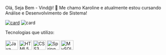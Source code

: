  Olá, Seja Bem - Vind@! 👋
 Me chamo Karoline e atualmente estou cursando Análise e Desenvolvimento de Sistema!


[![card](https://github-readme-stats.vercel.app/api?username=KarolineGoergen&theme=radical&show_icons=true)](https://github.com/KarolineGoergen/)
![card](https://github-readme-stats.vercel.app/api/top-langs/?username=KarolineGoergen&hide=html&layout=compact=true&theme=radical)

 Tecnologias que utilizo:
 <br>
 <br>
 <img align="center" alt="Java" height="30" width="40" src="https://cdn.jsdelivr.net/gh/devicons/devicon/icons/java/java-original.svg">
 <img align="center" alt="HTML5" height="30" width="40" src="https://cdn.jsdelivr.net/gh/devicons/devicon/icons/html5/html5-original.svg">
 <img align="center" alt="CSS3" height="30" width="40" src="https://cdn.jsdelivr.net/gh/devicons/devicon/icons/css3/css3-original.svg">
 <img align="center" alt="Spring" height="30" width="40" src="https://cdn.jsdelivr.net/gh/devicons/devicon/icons/spring/spring-original.svg">
 <img align="center" alt="MySQL" height="30" width="40" src="https://cdn.jsdelivr.net/gh/devicons/devicon/icons/mysql/mysql-original.svg">
